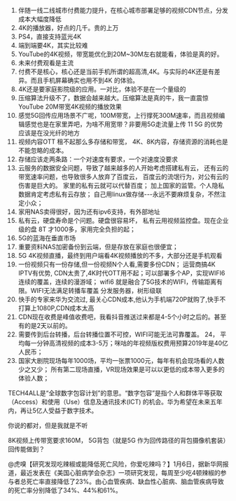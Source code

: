 1.  伴随一线二线城市付费能力提升，在核心城市部署足够的视频CDN节点，分发成本大幅度降低
2.  4K的播放器，好点的几千。贵的上万
3.  PS4，直接支持蓝光4K
4.  端到端要4K，其实比较难
5.  YouTube的4K视频，带宽能优化到20M~30M左右就能看，体验是真的好。
6.  未来付费观看是主流
7.  付费不是核心，核心还是当前手机所谓的超高清,4K。与实际的4K还是有差异。而且手机屏幕确实也用不到4K 的体验。
8. 4K还是要家庭影院级的应用。一对比，体验不是在一个量级的
9. 压缩算法升级不了，数据会越来越大。压缩算法是真的牛，我一直震惊YouTube 20M带宽4K视频的播放效果
10. 感觉5G回传应用场景不广呢，100M带宽，上行撑死300M速率，而且视频编辑感觉也是在家里弄吧，为啥不用宽带？非要用5G走流量上传
11 5G 的优势应该是在没光纤的地方
12. 视频内容OTT 租不起那么多存储和带宽， 4K、8K内容，存储资源的消耗也是不能忽略的成本。
13. 存储应该走两条路：一个对速度有要求，一个对速度没要求 
14. 云服务的数据安全问题，导致了越来越多的人开始考虑搭建私有云， 
还有云的带宽速率问题，也导致很多人放弃了百度云， 百度云的流氓行为，对公有云的伤害是巨大的。
家里的私有云就可以代替百度；
 加上国家的监管。个人隐私数据肯定考虑私有云存放；
自己用linux做存储---永远不要麻烦复杂，不然注定小众；
15. 家用NAS卖得很好，因为还有ipv6支持，有外部地址
16. 私有云，硬盘寿命是个问题。硬盘很容易坏， 私有云用视频监控盘。现在企业级的盘 8T 才1000多，家用完全负担的起；
17. 5G的蓝海在垂直市场
18. 重要资料NAS加密备份到云端，但是存放在家庭也很便宜；
19. 5G 4K视频直播，最终到用户端看4K视频播放的不多，大部分还是手机观看
20. 一份视频只有一份存储,但一份视频N个人看,需要多份CDN；
运营商搞4K IPTV有优势, CDN太贵了,4K时代OTT用不起；可以部署多个AP，实现WIFI6连续的覆盖，连续的漫游域；
wifi6 就是融合了5G技术的WIFI，传输距离有限。WIFI无法满足转播车覆盖
分发服务器，树形级联
21. 快手的专家来华为交流过, 最关心CDN成本,他认为手机端720P就购了,快手不打算上1080P,CDN成本太高
22. CDN现在收费是峰值收费吧，我看抖音推送过来都是4-5个小时之后的。甚至有的是2天以前的。
23. 需要传到后台转播，后台转播位置不可控，WIFI可能无法可靠覆盖。
24， 平均每一分钟高清视频的成本3-5万；咪咕的年视频版权费用预算2019年是40亿人民币；
25. 国家大剧院现场每年1000场，平均一张票1000元，每年有机会现场看的人数少之又少；
所有第二现场直播，VR现场效果是可以以更低的成本带入更多的体验人数；

TECH4ALL是“全球数字包容计划”的意思。“数字包容”是指个人和群体平等获取（Access）和使用（Use）信息及通讯技术(ICT) 的机会。华为希望在未来五年内，再让5亿人受益于数字技术。

你说的都对，但是我就是不听

8K视频上传带宽要求160M， 5G背包（就是5G 作为回传路径的背包摄像机套装）回传能做到？

@虎嗅【研究发现吃辣椒或能降低死亡风险，你爱吃辣吗？】1月6日，据新华网报道，最近发表在《美国心脏病学会杂志》一项研究发现，每周至少吃4顿辣椒的参与者总死亡率直接降低了23%。由心血管疾病、缺血性心脏病、脑血管疾病导致的死亡率分别降低了34%、44%和61%。
